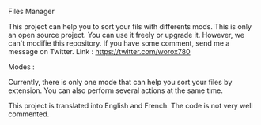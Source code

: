 Files Manager

This project can help you to sort your fils with differents mods.
This is only an open source project. You can use it freely or upgrade it.
However, we can't modifie this repository. If you have some comment, send me a message on Twitter. Link : https://twitter.com/worox780

Modes :

Currently, there is only one mode that can help you sort your files by extension. You can also perform several actions at the same time.

This project is translated into English and French.
The code is not very well commented.